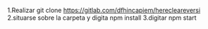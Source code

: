 1.Realizar git clone https://gitlab.com/dfhincapiem/herecleareversi
2.situarse sobre la carpeta y digita npm install
3.digitar npm start
